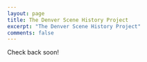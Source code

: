 ```yaml
---
layout: page
title: The Denver Scene History Project
excerpt: "The Denver Scene History Project"
comments: false
---
```


Check back soon!